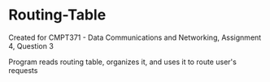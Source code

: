 # Routing-Table
Created for CMPT371 - Data Communications and Networking, Assignment 4, Question 3

Program reads routing table, organizes it, and uses it to route user's requests
